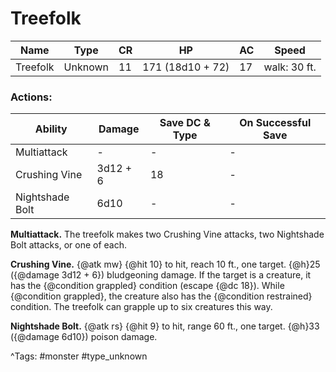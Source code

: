 # Treefolk

| Name | Type | CR | HP | AC | Speed |
|------|------|----|----|----|-------|
| Treefolk | Unknown | 11 | 171 (18d10 + 72) | 17 | walk: 30 ft. |

### Actions:

| Ability | Damage | Save DC & Type | On Successful Save |
|---------|--------|----------------|--------------------|
| Multiattack | - | - | - |
| Crushing Vine | 3d12 + 6 | 18 | - |
| Nightshade Bolt | 6d10 | - | - |


**Multiattack.** The treefolk makes two Crushing Vine attacks, two Nightshade Bolt attacks, or one of each.

**Crushing Vine.** {@atk mw} {@hit 10} to hit, reach 10 ft., one target. {@h}25 ({@damage 3d12 + 6}) bludgeoning damage. If the target is a creature, it has the {@condition grappled} condition (escape {@dc 18}). While {@condition grappled}, the creature also has the {@condition restrained} condition. The treefolk can grapple up to six creatures this way.

**Nightshade Bolt.** {@atk rs} {@hit 9} to hit, range 60 ft., one target. {@h}33 ({@damage 6d10}) poison damage.

^Tags: #monster #type_unknown